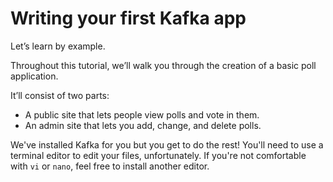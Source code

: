 # Writing your first Kafka app

Let’s learn by example.

Throughout this tutorial, we’ll walk you through the creation of a basic
poll application.

It’ll consist of two parts:

- A public site that lets people view polls and vote in them.
- An admin site that lets you add, change, and delete polls.

We've installed Kafka for you but you get to do the rest! You'll need
to use a terminal editor to edit your files, unfortunately. If you're
not comfortable with `vi` or `nano`, feel free to install another editor.
